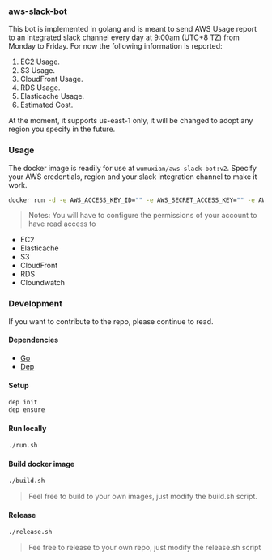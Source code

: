 ### aws-slack-bot

This bot is implemented in golang and is meant to send AWS Usage report to an integrated slack channel every day at 9:00am (UTC+8 TZ) from Monday to Friday. For now the following information is reported:

1. EC2 Usage.
2. S3 Usage.
3. CloudFront Usage.
4. RDS Usage.
5. Elasticache Usage.
6. Estimated Cost.

At the moment, it supports us-east-1 only, it will be changed to adopt any region you specify in the future.

### Usage

The docker image is readily for use at `wumuxian/aws-slack-bot:v2`.
Specify your AWS credentials, region and your slack integration channel to make it work.

```bash
docker run -d -e AWS_ACCESS_KEY_ID="" -e AWS_SECRET_ACCESS_KEY="" -e AWS_ACCOUNT_ID = "" -e SLACK_WEBHOOK_URL="" --name aws-slack-bot wumuxian/aws-slack-bot:v2
```

>Notes: You will have to configure the permissions of your account to have read access to
  - EC2
  - Elasticache
  - S3
  - CloudFront
  - RDS
  - Cloundwatch

### Development

If you want to contribute to the repo, please continue to read.

#### Dependencies
* [Go](https://golang.org/doc/install)
* [Dep](https://github.com/golang/dep)

#### Setup
```bash
dep init
dep ensure
```

#### Run locally
```bash
./run.sh
```

#### Build docker image
```bash
./build.sh
```
> Feel free to build to your own images, just modify the build.sh script.

#### Release
```bash
./release.sh
```
> Fee free to release to your own repo, just modify the release.sh script
